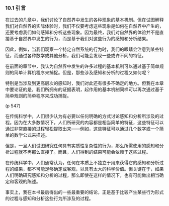### 10.1  引言

在过去的几章中，我们讨论了自然界中发生的各种现象的基本机制。但在试图解释我们对自然界的实际体验时，我们不仅要考虑这些现象是如何在自然界中产生的，还要考虑我们如何感知和分析这些现象。因为最终，我们对自然界的体验并不是直接基于自然界中发生的行为，而是基于我们对这些行为的感知和分析结果。

因此，例如，当我们观察一个特定自然系统的行为时，我们的眼睛会注意到某些特征，而通过各种数学或其他分析，我们可能会发现一些或许不同的特征。

在前面的章节中，我认为自然界中发生的许多过程的基本机制可以通过基于简单规则的简单计算机程序来捕捉。但是，那些涉及感知和分析的过程又如何呢？

特别是当涉及到更高层次的感知时，我们对此还有很多不确定的地方。但我在本章中要论证的是，我们所拥有的证据表明，起作用的基本机制同样可以再次通过基于简单规则的简单程序来成功捕捉。

(p 547)

在传统科学中，人们很少认为有必要以任何明确的方式讨论感知和分析所涉及的过程。因为在大多数情况下，人们所研究的内容都是相当简单的特征，这些特征可以通过非常直接的过程轻松提取出来——例如，这些特征可以通过几个数字或一个简单的数学公式来描述。

但是，一旦人们试图研究任何具有实质性复杂性的行为，那么所需使用的感知和分析过程就不再那么直接了。而且，人们得到的结果可能会依赖于这些过程。

在传统科学中，人们通常认为，任何在本质上不独立于用来获得它的感知和分析过程的结果，都不可能足够确定或客观，以具有太大的科学价值。但关键在于，如果人们明确研究感知和分析的过程，那么即使在这样的情况下，也有可能做出相当确定和客观的陈述。

事实上，我在本书最后得出的一些最重要的结论，正是基于比较产生某些行为形式的过程与感知和分析这些行为所涉及的过程。


